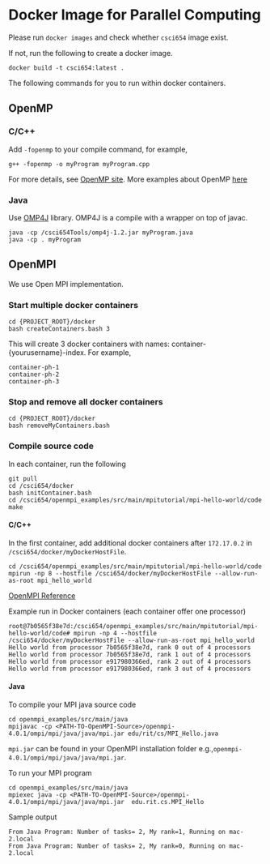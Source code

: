 # Docker Image for Parallel Computing

Please run ```docker images``` and check whether ```csci654``` image exist. 

If not, run the following to create a docker image. 
```
docker build -t csci654:latest .
```

The following commands for you to run within docker containers.

## OpenMP

### C/C++
Add ```-fopenmp``` to your compile command, for example,
```
g++ -fopenmp -o myProgram myProgram.cpp
``` 

For more details, see [OpenMP site](https://www.openmp.org/resources/openmp-compilers-tools/).
More examples about OpenMP [here](https://bisqwit.iki.fi/story/howto/openmp/)

### Java
Use [OMP4J](http://www.omp4j.org) library. OMP4J is a compile with a wrapper on top of javac. 
```
java -cp /csci654Tools/omp4j-1.2.jar myProgram.java
java -cp . myProgram
```



## OpenMPI
We use Open MPI implementation. 

### Start multiple docker containers
```
cd {PROJECT_ROOT}/docker
bash createContainers.bash 3
```
This will create 3 docker containers with names: container-{yourusername}-index. For example,
```
container-ph-1
container-ph-2
container-ph-3
```

### Stop and remove all docker containers
```
cd {PROJECT_ROOT}/docker
bash removeMyContainers.bash
```

### Compile source code

In each container, run the following
```
git pull
cd /csci654/docker
bash initContainer.bash
cd /csci654/openmpi_examples/src/main/mpitutorial/mpi-hello-world/code
make
```

#### C/C++

In the first container, add additional docker containers after ```172.17.0.2``` in ```/csci654/docker/myDockerHostFile```.

```
cd /csci654/openmpi_examples/src/main/mpitutorial/mpi-hello-world/code
mpirun -np 8 --hostfile /csci654/docker/myDockerHostFile --allow-run-as-root mpi_hello_world
```

[OpenMPI Reference](https://www.open-mpi.org/doc/current/)

Example run in Docker containers (each container offer one processor)
```
root@7b0565f38e7d:/csci654/openmpi_examples/src/main/mpitutorial/mpi-hello-world/code# mpirun -np 4 --hostfile /csci654/docker/myDockerHostFile --allow-run-as-root mpi_hello_world
Hello world from processor 7b0565f38e7d, rank 0 out of 4 processors
Hello world from processor 7b0565f38e7d, rank 1 out of 4 processors
Hello world from processor e917980366ed, rank 2 out of 4 processors
Hello world from processor e917980366ed, rank 3 out of 4 processors
```


#### Java
To compile your MPI java source code
```
cd openmpi_examples/src/main/java
mpijavac -cp <PATH-TO-OpenMPI-Source>/openmpi-4.0.1/ompi/mpi/java/java/mpi.jar edu/rit/cs/MPI_Hello.java
```
```mpi.jar``` can be found in your OpenMPI installation folder e.g.,```openmpi-4.0.1/ompi/mpi/java/java/mpi.jar```. 

To run your MPI program
```
cd openmpi_examples/src/main/java
mpiexec java -cp <PATH-TO-OpenMPI-Source>/openmpi-4.0.1/ompi/mpi/java/java/mpi.jar  edu.rit.cs.MPI_Hello
```

Sample output
```
From Java Program: Number of tasks= 2, My rank=1, Running on mac-2.local
From Java Program: Number of tasks= 2, My rank=0, Running on mac-2.local
```
```
